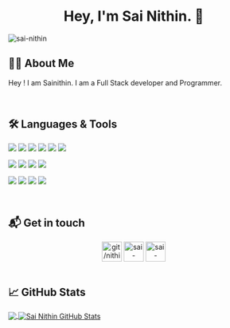 <h1 align="center"> Hey, I'm Sai Nithin. 👋 </h1>

<p align="left"> <img src="https://komarev.com/ghpvc/?username=nithin5736&label=PROFILE%20VIEWS&color=0e75b6&style=flat" alt="sai-nithin" /> </p>


## 👨‍🎓 About Me

Hey ! I am Sainithin. I am a Full Stack developer and Programmer.

<br />

## 🛠️ Languages & Tools
<p><img src="https://img.shields.io/badge/JavaScript-323330?style=for-the-badge&logo=javascript&logoColor=F7DF1E" />     <img src="https://img.shields.io/badge/Python-FFD43B?style=for-the-badge&logo=python&logoColor=blue" />     <img src="https://img.shields.io/badge/TypeScript-007ACC?style=for-the-badge&logo=typescript&logoColor=white" />     <img src="	https://img.shields.io/badge/C%2B%2B-00599C?style=for-the-badge&logo=c%2B%2B&logoColor=white" />     <img src="https://img.shields.io/badge/java-%23ED8B00.svg?style=for-the-badge&logo=openjdk&logoColor=white" />      <img src="https://img.shields.io/badge/c++-%2300599C.svg?style=for-the-badge&logo=c%2B%2B&logoColor=white" /></p>

<p><img src="https://img.shields.io/badge/nestjs-%23E0234E.svg?style=for-the-badge&logo=nestjs&logoColor=white" />      <img src="https://img.shields.io/badge/node.js-6DA55F?style=for-the-badge&logo=node.js&logoColor=white" />     <img src="https://img.shields.io/badge/django-%23092E20.svg?style=for-the-badge&logo=django&logoColor=white" />    <img src="https://img.shields.io/badge/react-%2320232a.svg?style=for-the-badge&logo=react&logoColor=%2361DAFB" /></p>

<p><img src="https://img.shields.io/badge/MongoDB-%234ea94b.svg?style=for-the-badge&logo=mongodb&logoColor=white" />      <img src="https://img.shields.io/badge/mysql-4479A1.svg?style=for-the-badge&logo=mysql&logoColor=white" />     <img src="https://img.shields.io/badge/postgres-%23316192.svg?style=for-the-badge&logo=postgresql&logoColor=white" />    <img src="https://img.shields.io/badge/redis-%23DD0031.svg?style=for-the-badge&logo=redis&logoColor=white" /></p>

<br />

## 📬 Get in touch

<p align="center">
<a href="https://twitter.com/nithin5736" target="blank"><img align="center" alt="git/nithin5736" src="https://cdn.jsdelivr.net/npm/simple-icons@3.0.1/icons/twitter.svg" height="40" width="40"/></a>
<a href="https://www.linkedin.com/in/sai-nithin-6495801b9/" target="blank"><img align="center" src="https://cdn.jsdelivr.net/npm/simple-icons@3.0.1/icons/linkedin.svg" alt="sai-nithin" height="40" width="40" /></a>
<a href="mailto:sainithin.g20@iiits.in" target="blank"><img align="center" src="https://cdn.jsdelivr.net/npm/simple-icons@3.0.1/icons/gmail.svg" alt="sai-nithin" height="40" width="40" /></a>

<br />
<br />
  
## &#x1f4c8; GitHub Stats

<a href="https://github.com/nithin5736">
  <img align="center" src="https://github-readme-stats.vercel.app/api/top-langs/?username=nithin5736&title_color=ffffff&text_color=c9cacc&icon_color=2bbc8a&bg_color=1d1f21" />
</a>

<a href="https://github.com/nithin5736">
  <img align="center" src="https://github-readme-stats.vercel.app/api?username=nithin5736&show_icons=true&line_height=27&count_private=true&title_color=ffffff&text_color=c9cacc&icon_color=2bbc8a&bg_color=1d1f21" alt="Sai Nithin GitHub Stats" />
</a>
